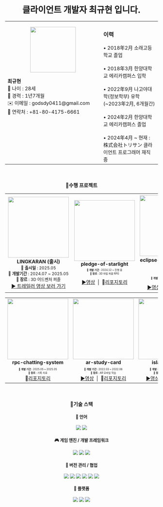 <div align="center">
  
# 클라이언트 개발자 최규현 입니다.

<table cellspacing="0" cellpadding="0" style="border: none; width: 100%;">
  <tr>
    <!-- 왼쪽: 프로필 -->
    <td style="vertical-align: top; border: none; width: 300px;">
      <p style="text-align: center;">
      <img src= "https://github.com/user-attachments/assets/b94f0004-e50a-44ad-8f62-91ec7489cecd" width="150">
      </p>
      <strong>최규현</strong><br>
      🧑 나이 : 28세<br>
      💼 경력 : 1년7개월<br>
      ✉️ 이메일 : godsdy0411@gmail.com<br>
      📱 연락처 : +81-80-4175-6661
    </td>
    <!-- 오른쪽: 이력 -->
    <td style="vertical-align: top; border: none;">
      <h3>이력</h3>
      • 2018年2月 소래고등학교 졸업<br><br>
      • 2018年3月 한양대학교 에리카캠퍼스 입학<br><br>
      • 2022年9月 나고야대학(정보학부) 유학 (~2023年2月, 6개월간)<br><br>
      • 2024年2月 한양대학교 에리카캠퍼스 졸업<br><br>
      • 2024年4月 ~ 현재 : 株式会社トリサン 클라이언트 프로그래머 재직 중
    </td>
  </tr>
</table>
<br>




### 💾수행 프로젝트
<table>
  <tr>
     <td align="center" style="width:300px; padding:10px;">
      <img src= "https://github.com/user-attachments/assets/3a65710b-9034-43ba-ba0a-f8c31b057e1b" width="200"><br>
      <strong> LINGKARAN (출시)</strong><br>
      <sub>
      🏁 <strong>출시일</strong> : 2025.05<br>
      📅 <strong>개발기간</strong> : 2024.07 ~ 2025.05<br>
      🧩 <strong>장르</strong> : 3D 어드벤처 퍼즐<br>
      </sub>
      <a href="https://www.youtube.com/watch?v=9w3IiOxeCmU">▶️ 트레일러 영상 보러 가기</a><br>
    </td>
    <td align="center">
      <img src= "https://github.com/user-attachments/assets/234e117e-45f0-4631-a771-611c7039ae79" width="200"><br>
       <strong>pledge-of-starlight</strong><br>
        <div style="font-size: 10px; margin-top: 3px;">
    <sub>
    📅 <strong>개발 기간</strong> : 2024.12 ~ 진행 중<br>
    🧩 <strong>장르</strong> : 3D 마법 퍼즐 RPG
    <br/><br/>
    </sub>
  </div>
<a href="https://youtu.be/GKpJ9dk2TnI">▶️영상</a>&nbsp;&nbsp;|&nbsp;&nbsp;📁<a href="https://github.com/Ken9903/pledge-of-starlight">리포지토리</a><br>
    </td>
    <td align="center">
      <img src= "https://github.com/user-attachments/assets/b5f3ebde-62a4-45de-b113-0c91a0555407" width="200"><br>
    <strong>eclipse-of-the-moon (출시)</strong><br>
              <div style="font-size: 10px; margin-top: 6px;">
    <sub>
    🏁 <strong>출시일</strong> : 2022.09<br>
    📅 <strong>개발 기간</strong> : 2021.07 ~ 2022.09<br>
    🧩 <strong>장르</strong> : VR FPS RPG
    </sub>
  </div>
<a href="https://www.youtube.com/watch?v=NQ3vBNcerdc">▶️영상</a>&nbsp;&nbsp;|&nbsp;&nbsp;📁<a href="https://github.com/Ken9903/eclipse-of-the-moon">리포지토리</a><br>
    </td>
    <td align="center">
      <img src= "https://github.com/user-attachments/assets/60a045f1-746b-4677-9b51-a19d53e32bcc" width="200"><br>
      <strong>real-you (출시)</strong><br>
              <div style="font-size: 10px; margin-top: 6px;">
    <sub>
    🏁 <strong>출시일</strong> : 2023.12(현재는 내려간 상태)<br>
    📅 <strong>개발 기간</strong> : 2023.09 ~ 2023.12<br>
    🧩 <strong>장르</strong> : 모바일 인터렉티브 컨텐츠
    </sub>
  </div>
<a href="https://www.youtube.com/watch?v=YAXwWe0nXy0&feature=youtu.be">▶️영상</a>&nbsp;&nbsp;|&nbsp;&nbsp;📁<a href="https://github.com/Ken9903/real-you">리포지토리</a><br>
    </td>
  </tr>
</table>




<table>
  <tr>
     <td align="center">
      <img src= "https://github.com/user-attachments/assets/439192e9-5ef5-46b1-ab6f-80d179b6062a" width="200"><br>
    <strong>rpc-chatting-system</strong><br>
              <div style="font-size: 10px; margin-top: 6px;">
    <sub>
    📅 <strong>개발 기간</strong> : 2025.05 ~ 2025.05<br>
    🧩 <strong>장르</strong> : 기록 자료
    </sub>
  </div>
📁<a href="https://github.com/Ken9903/ue-rpc-chatting">리포지토리</a><br>
    <td align="center">
      <img src="https://github.com/user-attachments/assets/160f814c-9520-4276-b82b-85995d7f3a9a" width="200"><br>
       <strong>ar-study-card</strong><br>
              <div style="font-size: 10px; margin-top: 6px;">
    <sub>
    📅 <strong>개발 기간</strong> : 2022.03 ~ 2022.06<br>
    🧩 <strong>장르</strong> : AR 모바일 학습
    </sub>
  </div>
<a href="https://www.youtube.com/watch?v=hfi7OeX9mYQ">▶️영상</a>&nbsp;&nbsp;|&nbsp;&nbsp;📁<a href="https://github.com/Ken9903/ar-study-card">리포지토리</a><br>
    </td>
    <td align="center">
      <img src= "https://github.com/user-attachments/assets/92aeca4c-2db1-4609-8ff6-46b144f949f5" width="200"><br>
      <strong>island-of-sky</strong><br>
              <div style="font-size: 10px; margin-top: 6px;">
    <sub>
    📅 <strong>개발 기간</strong> : 2019.03 ~ 2019.06<br>
    🧩 <strong>장르</strong> : 하이퍼캐주얼 모바일
    </sub>
  </div>
<a href="https://www.youtube.com/watch?v=1lrGWXXlZA8">▶️영상</a>&nbsp;&nbsp;|&nbsp;&nbsp;📁<a href="https://github.com/Ken9903/island-of-sky">리포지토리</a><br>
    </td>
  </tr>
</table>
<br>

###  📌기술 스택

<div align="center">

#### 📄 언어
<img src="https://img.shields.io/badge/c++-%2300599C.svg?style=for-the-badge&logo=c%2B%2B&logoColor=white">
<img src="https://img.shields.io/badge/c%23-%23239120.svg?style=for-the-badge&logo=csharp&logoColor=white">

#### 🎮 게임 엔진 / 개발 프레임워크
<img src="https://img.shields.io/badge/unrealengine-%23313131.svg?style=for-the-badge&logo=unrealengine&logoColor=white">
<img src="https://img.shields.io/badge/unity-%23000000.svg?style=for-the-badge&logo=unity&logoColor=white">
<img src="https://img.shields.io/badge/firebase-%23039BE5.svg?style=for-the-badge&logo=firebase">

#### 🤝 버전 관리 / 협업
<img src="https://img.shields.io/badge/git-%23F05033.svg?style=for-the-badge&logo=git&logoColor=white">
<img src="https://img.shields.io/badge/SourceTree-0052CC?style=for-the-badge&logo=sourcetree&logoColor=white">
<img src="https://img.shields.io/badge/github-%23121011.svg?style=for-the-badge&logo=github&logoColor=white">
<img src="https://img.shields.io/badge/RedMine-D71A1A?style=for-the-badge&logo=redmine&logoColor=white">
<img src="https://img.shields.io/badge/Notion-%23000000.svg?style=for-the-badge&logo=notion&logoColor=white">
<img src="https://img.shields.io/badge/Slack-4A154B?style=for-the-badge&logo=slack&logoColor=white">

#### 📱 플랫폼
<img src="https://img.shields.io/badge/iOS-000000?style=for-the-badge&logo=ios&logoColor=white">
<img src="https://img.shields.io/badge/Android-3DDC84?style=for-the-badge&logo=android&logoColor=white">
<img src="https://img.shields.io/badge/steam-%23000000.svg?style=for-the-badge&logo=steam&logoColor=white">

</div>



<br>
<div align="center">

<!--
**Ken9903/Ken9903** is a ✨ _special_ ✨ repository because its `README.md` (this file) appears on your GitHub profile.

Here are some ideas to get you started:

- 🔭 I’m currently working on ...
- 🌱 I’m currently learning ...
- 👯 I’m looking to collaborate on ...
- 🤔 I’m looking for help with ...
- 💬 Ask me about ...
- 📫 How to reach me: ...
- 😄 Pronouns: ...
- ⚡ Fun fact: ...
-->
